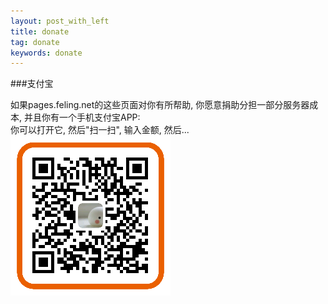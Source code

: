 ```yaml
---
layout: post_with_left
title: donate
tag: donate
keywords: donate
---
```

    
###支付宝

如果pages.feling.net的这些页面对你有所帮助, 你愿意捐助分担一部分服务器成本, 并且你有一个手机支付宝APP:       
你可以打开它, 然后"扫一扫", 输入金额, 然后...       
![](/images/donate-alipay-small.png)
